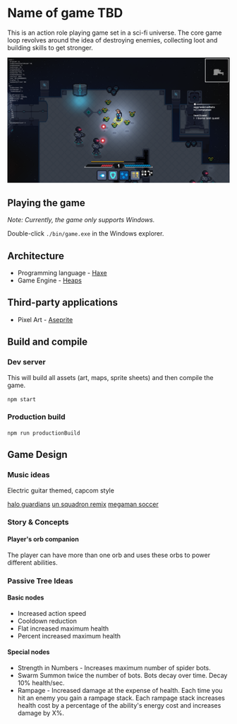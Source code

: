 # Name of game TBD

This is an action role playing game set in a sci-fi universe. The core game loop revolves around the idea of destroying enemies, collecting loot and building skills to get stronger.

![alt text](readme-media/screenshot-1.png)

## Playing the game

*Note: Currently, the game only supports Windows.*

Double-click `./bin/game.exe` in the Windows explorer.

## Architecture

* Programming language - [Haxe](https://haxe.org/)
* Game Engine - [Heaps](https://heaps.io/)

## Third-party applications

* Pixel Art - [Aseprite](https://www.aseprite.org/)

## Build and compile

### Dev server

This will build all assets (art, maps, sprite sheets) and then compile the game.

`npm start`

### Production build

`npm run productionBuild`

## Game Design

### Music ideas

Electric guitar themed, capcom style

[halo guardians](https://ocremix.org/remix/OCR03453)
[un squadron remix](https://ocremix.org/remix/OCR00277)
[megaman soccer](https://ocremix.org/remix/OCR02922)

### Story & Concepts

#### Player's orb companion

The player can have more than one orb and uses these orbs to power different abilities.

### Passive Tree Ideas

#### Basic nodes
* Increased action speed
* Cooldown reduction
* Flat increased maximum health
* Percent increased maximum health

#### Special nodes
* Strength in Numbers - Increases maximum number of spider bots.
* Swarm
  Summon twice the number of bots. Bots decay over time. Decay 10% health/sec.
* Rampage - Increased damage at the expense of health. Each time you hit an enemy you gain a rampage stack. Each rampage stack increases health cost by a percentage of the ability's energy cost and increases damage by X%.
